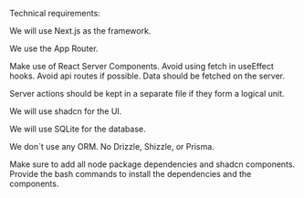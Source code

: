 Technical requirements:

We will use Next.js as the framework.

We use the App Router.

Make use of React Server Components. Avoid using fetch in useEffect hooks. Avoid api routes if possible. Data should be fetched on the server.

Server actions should be kept in a separate file if they form a logical unit.

We will use shadcn for the UI.

We will use SQLite for the database.

We don´t use any ORM. No Drizzle, Shizzle, or Prisma.

Make sure to add all node package dependencies and shadcn components. Provide the bash commands to install the dependencies and the components.

